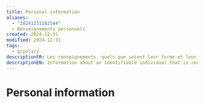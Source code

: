 ```yaml
---
title: Personal information
aliases:
  - "20241231182544"
  - Renseignements personnels
created: 2024-12-31
modified: 2024-12-31
tags:
  - gcpolicy
descriptionFR: Les renseignements, quels que soient leur forme et leur support, concernant un individu identifiable, tel que défini dans la Loi sur la protection des renseignements personnels.
descriptionEN: Information about an identifiable individual that is recorded in any form, as defined in the Privacy Act.
---
```

# Personal information
